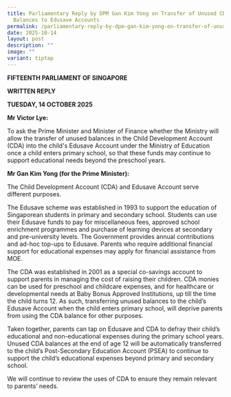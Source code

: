```yaml
---
title: Parliamentary Reply by DPM Gan Kim Yong on Transfer of Unused CDA
  Balances to Edusave Accounts
permalink: /parliamentary-reply-by-dpm-gan-kim-yong-on-transfer-of-unused-cda-balances-to-edusave-accounts/
date: 2025-10-14
layout: post
description: ""
image: ""
variant: tiptap
---
```

<p><strong>FIFTEENTH PARLIAMENT OF SINGAPORE</strong>
</p>
<p><strong>WRITTEN REPLY</strong>&nbsp;</p>
<p><strong>TUESDAY, 14 OCTOBER 2025</strong>
</p>
<p><strong>Mr Victor Lye:</strong>
</p>
<p>To ask the Prime Minister and Minister of Finance whether the Ministry
will allow the transfer of unused balances in the Child Development Account
(CDA) into the child's Edusave Account under the Ministry of Education
once a child enters primary school, so that these funds may continue to
support educational needs beyond the preschool years.<strong> </strong>
</p>
<p><strong>Mr Gan Kim Yong (for the Prime Minister):</strong>
</p>
<p>The Child Development Account (CDA) and Edusave Account serve different
purposes.</p>
<p>The Edusave scheme was established in 1993 to support the education of
Singaporean students in primary and secondary school. Students can use
their Edusave funds to pay for miscellaneous fees, approved school enrichment
programmes and purchase of learning devices at secondary and pre-university
levels. The Government provides annual contributions and ad-hoc top-ups
to Edusave. Parents who require additional financial support for educational
expenses may apply for financial assistance from MOE.</p>
<p>The CDA was established in 2001 as a special co-savings account to support
parents in managing the cost of raising their children. CDA monies can
be used for preschool and childcare expenses, and for healthcare or developmental
needs at Baby Bonus Approved Institutions, up till the time the child turns
12. As such, transferring unused balances to the child’s Edusave Account
when the child enters primary school, will deprive parents from using the
CDA balance for other purposes.</p>
<p>Taken together, parents can tap on Edusave and CDA to defray their child’s
educational and non-educational expenses during the primary school years.
Unused CDA balances at the end of age 12 will be automatically transferred
to the child’s Post-Secondary Education Account (PSEA) to continue to support
the child’s educational expenses beyond primary and secondary school.</p>
<p>We will continue to review the uses of CDA to ensure they remain relevant
to parents’ needs.</p>